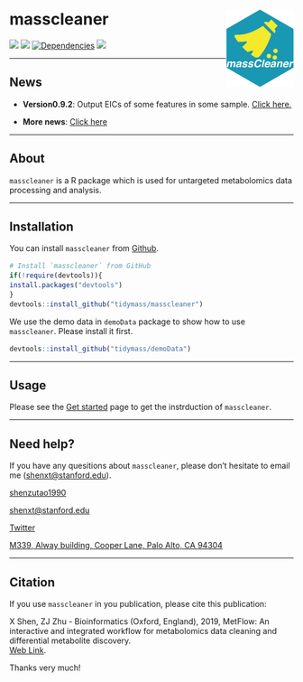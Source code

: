 <!-- README.md is generated from README.Rmd. Please edit that file -->

# masscleaner <img src="man/figures/masscleaner_logo.png" align="right" alt="" width="120" />

[![](https://www.r-pkg.org/badges/version/masscleaner?color=green)](https://cran.r-project.org/package=masscleaner)
[![](https://img.shields.io/github/languages/code-size/tidymass/masscleaner.svg)](https://github.com/tidymass/masscleaner)
[![Dependencies](https://tinyverse.netlify.com/badge/masscleaner)](https://cran.r-project.org/package=masscleaner)
[![](https://img.shields.io/badge/lifecycle-experimental-orange.svg)](https://www.tidyverse.org/lifecycle/#experimental)

-----
## **News**

* **Version0.9.2**: Output EICs of some features in some sample. [Click here.](https://tidymass.github.io/masscleaner/articles/version_0_9_2.html)

* **More news**: [Click here](https://tidymass.github.io/masscleaner/news/index.html)

------

## **About**

`masscleaner` is a R package which is used for untargeted metabolomics data
processing and analysis.

-----

## **Installation**

You can install `masscleaner` from
[Github](https://github.com/tidymass/masscleaner).

``` r
# Install `masscleaner` from GitHub
if(!require(devtools)){
install.packages("devtools")
}
devtools::install_github("tidymass/masscleaner")
```

We use the demo data in `demoData` package to show how to use
`masscleaner`. Please install it first.

``` r
devtools::install_github("tidymass/demoData")
```

-----

## **Usage**

Please see the [Get
started](https://tidymass.github.io/masscleaner/articles/masscleaner_instruction.html)
page to get the instrduction of `masscleaner`.

-----

## **Need help?**

If you have any quesitions about `masscleaner`, please don’t hesitate to
email me (<shenxt@stanford.edu>).

<i class="fa fa-weixin"></i>
[shenzutao1990](https://www.shenxt.info/files/wechat_QR.jpg)

<i class="fa fa-envelope"></i> <shenxt@stanford.edu>

<i class="fa fa-twitter"></i>
[Twitter](https://twitter.com/JasperShen1990)

<i class="fa fa-map-marker-alt"></i> [M339, Alway building, Cooper Lane,
Palo Alto,
CA 94304](https://www.google.com/maps/place/Alway+Building/@37.4322345,-122.1770883,17z/data=!3m1!4b1!4m5!3m4!1s0x808fa4d335c3be37:0x9057931f3b312c29!8m2!3d37.4322345!4d-122.1748996)

-----

## **Citation**

If you use `masscleaner` in you publication, please cite this publication:

X Shen, ZJ Zhu - Bioinformatics (Oxford, England), 2019, MetFlow: An
interactive and integrated workflow for metabolomics data cleaning and
differential metabolite discovery.  
[Web
Link](https://www.researchgate.net/profile/Xiaotao_Shen/publication/330410794_MetFlow_An_Interactive_and_Integrated_Workflow_for_Metabolomics_Data_Cleaning_and_Differential_Metabolite_Discovery/links/5cb3ca7892851c8d22ec3a89/MetFlow-An-Interactive-and-Integrated-Workflow-for-Metabolomics-Data-Cleaning-and-Differential-Metabolite-Discovery.pdf).

Thanks very much\!
